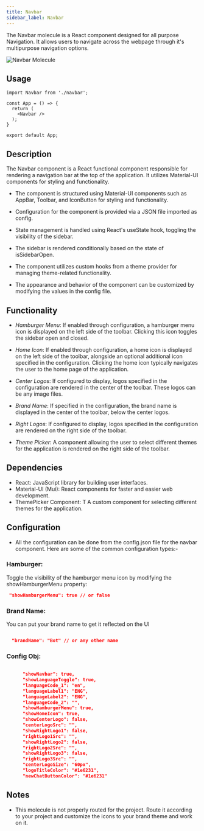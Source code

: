 ```yaml
---
title: Navbar
sidebar_label: Navbar
---
```


<head>
  <title> Navbar </title>
  <meta content=" Navbar Component" />
</head>

The Navbar molecule is a React component designed for all purpose Navigation. It allows users to navigate across the webpage through it's multipurpose navigation options.

<img src="/img/molecules/navbar.png" alt=" Navbar Molecule" />

## Usage

```
import Navbar from './navbar';

const App = () => {
  return (
    <Navbar />
  );
}

export default App;
```

## Description

The Navbar component is a React functional component responsible for rendering a navigation bar at the top of the application. It utilizes Material-UI components for styling and functionality.

- The component is structured using Material-UI components such as AppBar, Toolbar, and IconButton for styling and functionality.

- Configuration for the component is provided via a JSON file imported as config.

- State management is handled using React's useState hook, toggling the visibility of the sidebar.

- The sidebar is rendered conditionally based on the state of isSidebarOpen.

- The component utilizes custom hooks from a theme provider for managing theme-related functionality.

- The appearance and behavior of the component can be customized by modifying the values in the config file.

## Functionality

- _Hamburger Menu_: If enabled through configuration, a hamburger menu icon is displayed on the left side of the toolbar. Clicking this icon toggles the sidebar open and closed.

- _Home Icon_: If enabled through configuration, a home icon is displayed on the left side of the toolbar, alongside an optional additional icon specified in the configuration. Clicking the home icon typically navigates the user to the home page of the application.

- _Center Logos_: If configured to display, logos specified in the configuration are rendered in the center of the toolbar. These logos can be any image files.

- _Brand Name_: If specified in the configuration, the brand name is displayed in the center of the toolbar, below the center logos.

- _Right Logos_: If configured to display, logos specified in the configuration are rendered on the right side of the toolbar.

- _Theme Picker_: A component allowing the user to select different themes for the application is rendered on the right side of the toolbar.

## Dependencies

- React: JavaScript library for building user interfaces.
- Material-UI (Mui): React components for faster and easier web development.
- ThemePicker Component: T A custom component for selecting different themes for the application.

## Configuration

- All the configuration can be done from the config.json file for the navbar component. Here are some of the common configuration types:-

### Hamburger:

Toggle the visibility of the hamburger menu icon by modifying the showHamburgerMenu property:

```json
 "showHamburgerMenu": true // or false
```

### Brand Name:

You can put your brand name to get it reflected on the UI

```json

  "brandName": "Bot" // or any other name

```

### Config Obj:

```json

      "showNavbar": true,
      "showLanguageToggle": true,
      "languageCode_1": "en",
      "languageLabel1": "ENG",
      "languageLabel2": "ENG",
      "languageCode_2": "",
      "showHamburgerMenu": true,
      "showHomeIcon": true,
      "showCenterLogo": false,
      "centerLogoSrc": "",
      "showRightLogo1": false,
      "rightLogo1Src": "",
      "showRightLogo2": false,
      "rightLogo2Src": "",
      "showRightLogo3": false,
      "rightLogo3Src": "",
      "centerLogoSize": "60px",
      "logoTitleColor": "#1e6231",
      "newChatButtonColor": "#1e6231"

```

## Notes

- This molecule is not properly routed for the project. Route it according to your project and customize the icons to your brand theme and work on it.
